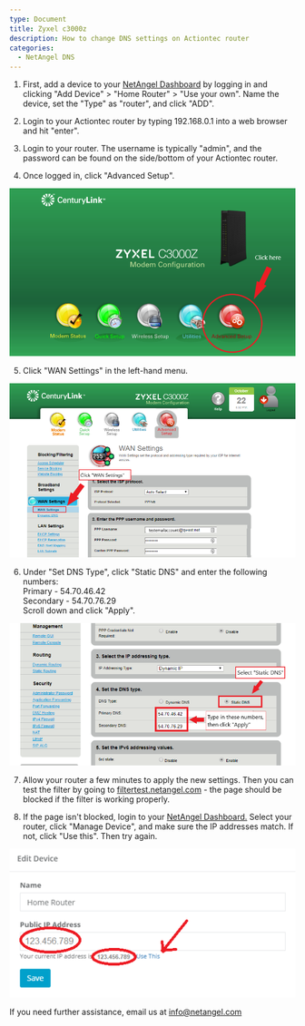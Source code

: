 ```yaml
---
type: Document
title: Zyxel c3000z
description: How to change DNS settings on Actiontec router
categories:
  - NetAngel DNS
---
```

1. First, add a device to your [NetAngel Dashboard](dashboard.netangel.com) by logging in and clicking "Add Device" > "Home Router" > "Use your own". Name the device, set the "Type" as "router", and click "ADD".

2. Login to your Actiontec router by typing 192.168.0.1 into a web browser and hit "enter".

3. Login to your router. The username is typically "admin", and the password can be found on the side/bottom of your Actiontec router.

4. Once logged in, click "Advanced Setup".

![](/img/uploads/c3000z_advanced.png)

5. Click "WAN Settings" in the left-hand menu.

![](/img/uploads/c3000z_wan.png)

6. Under "Set DNS Type", click "Static DNS" and enter the following numbers:\
Primary - 54.70.46.42\
Secondary - 54.70.76.29\
Scroll down and click "Apply".

![](/img/uploads/c3000z_dns.png)

7. Allow your router a few minutes to apply the new settings. Then you can test the filter by going to [filtertest.netangel.com](filtertest.netangel.com) - the page should be blocked if the filter is working properly.

8. If the page isn't blocked, login to your [NetAngel Dashboard.](dashboard.netangel.com) Select your router, click "Manage Device", and make sure the IP addresses match. If not, click "Use this". Then try again.

![](/img/uploads/ip.png)

If you need further assistance, email us at info@netangel.com

